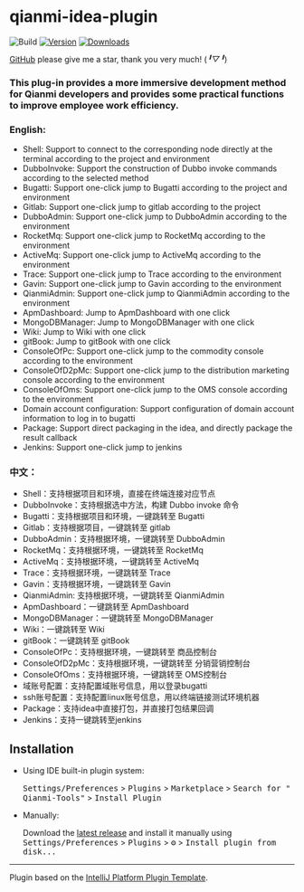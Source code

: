 # qianmi-idea-plugin

![Build](https://github.com/fffguo/qianmi-idea-plugin/workflows/Build/badge.svg)
[![Version](https://img.shields.io/jetbrains/plugin/v/PLUGIN_ID.svg)](https://plugins.jetbrains.com/plugin/PLUGIN_ID)
[![Downloads](https://img.shields.io/jetbrains/plugin/d/PLUGIN_ID.svg)](https://plugins.jetbrains.com/plugin/PLUGIN_ID)

<!-- Plugin description -->

<a href="https://github.com/fffguo/qianmi-idea-plugin">GitHub</a> please give me a star, thank you very much! (*╹▽╹*)

<h3>This plug-in provides a more immersive development method for Qianmi developers and provides some practical
functions to improve employee work efficiency.</h3>

<h3>English:</h3>
<ul>
<li>Shell: Support to connect to the corresponding node directly at the terminal according to the project and environment</li>
<li>DubboInvoke: Support the construction of Dubbo invoke commands according to the selected method</li>
<li>Bugatti: Support one-click jump to Bugatti according to the project and environment</li>
<li>Gitlab: Support one-click jump to gitlab according to the project</li>
<li>DubboAdmin: Support one-click jump to DubboAdmin according to the environment</li>
<li>RocketMq: Support one-click jump to RocketMq according to the environment</li>
<li>ActiveMq: Support one-click jump to ActiveMq according to the environment</li>
<li>Trace: Support one-click jump to Trace according to the environment</li>
<li>Gavin: Support one-click jump to Gavin according to the environment</li>
<li>QianmiAdmin: Support one-click jump to QianmiAdmin according to the environment</li>
<li>ApmDashboard: Jump to ApmDashboard with one click</li>
<li>MongoDBManager: Jump to MongoDBManager with one click</li>
<li>Wiki: Jump to Wiki with one click</li>
<li>gitBook: Jump to gitBook with one click</li>
<li>ConsoleOfPc: Support one-click jump to the commodity console according to the environment</li>
<li>ConsoleOfD2pMc: Support one-click jump to the distribution marketing console according to the environment</li>
<li>ConsoleOfOms: Support one-click jump to the OMS console according to the environment</li>
<li>Domain account configuration: Support configuration of domain account information to log in to bugatti</li>
<li>Package: Support direct packaging in the idea, and directly package the result callback</li>
<li>Jenkins: Support one-click jump to jenkins</li>
</ul>

<h3>中文：</h3>
<ul>
<li> Shell：支持根据项目和环境，直接在终端连接对应节点</li>
<li> DubboInvoke：支持根据选中方法，构建 Dubbo invoke 命令</li>
<li> Bugatti：支持根据项目和环境，一键跳转至 Bugatti</li>
<li> Gitlab：支持根据项目，一键跳转至 gitlab</li>
<li> DubboAdmin：支持根据环境，一键跳转至 DubboAdmin</li>
<li> RocketMq：支持根据环境，一键跳转至 RocketMq</li>
<li> ActiveMq：支持根据环境，一键跳转至 ActiveMq</li>
<li> Trace：支持根据环境，一键跳转至 Trace</li>
<li> Gavin：支持根据环境，一键跳转至 Gavin</li>
<li> QianmiAdmin: 支持根据环境，一键跳转至 QianmiAdmin</li>
<li> ApmDashboard：一键跳转至 ApmDashboard</li>
<li> MongoDBManager：一键跳转至 MongoDBManager</li>
<li> Wiki：一键跳转至 Wiki</li>
<li> gitBook：一键跳转至 gitBook</li>
<li> ConsoleOfPc：支持根据环境，一键跳转至 商品控制台</li>
<li> ConsoleOfD2pMc：支持根据环境，一键跳转至 分销营销控制台</li>
<li> ConsoleOfOms：支持根据环境，一键跳转至 OMS控制台</li>
<li> 域账号配置：支持配置域账号信息，用以登录bugatti</li>
<li> ssh账号配置：支持配置linux账号信息，用以终端链接测试环境机器</li>
<li> Package：支持idea中直接打包，并直接打包结果回调</li>
<li> Jenkins：支持一键跳转至jenkins</li>
</ul>
<!-- Plugin description end -->

## Installation

- Using IDE built-in plugin system:

  <kbd>Settings/Preferences</kbd> > <kbd>Plugins</kbd> > <kbd>Marketplace</kbd> > <kbd>Search for "
  Qianmi-Tools"</kbd> >
  <kbd>Install Plugin</kbd>

- Manually:

  Download the [latest release](https://github.com/595726017/qianmi-idea-plugin/releases/latest) and install it manually
  using
  <kbd>Settings/Preferences</kbd> > <kbd>Plugins</kbd> > <kbd>⚙️</kbd> > <kbd>Install plugin from disk...</kbd>

---
Plugin based on the [IntelliJ Platform Plugin Template][template].

[template]: https://github.com/JetBrains/intellij-platform-plugin-template
